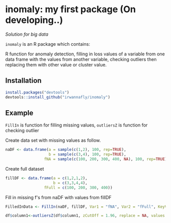 inomaly: my first package (On developing..)
=====================================================================================================

*Solution for big data*

`inomaly` is an R package which contains:

R function for anomaly detection, filling in loss values of a variable from one data frame with the values from another variable, checking outliers then replacing them with other value or cluster value.

Installation
------------

``` r
install.packages("devtools")
devtools::install_github("irwannafly/inomaly")
```




Example
------------

`FillIn` is function for filling missing values, 
`outliersZ` is function for checking outlier


Create data set with missing values as follow.
``` r
naDF <- data.frame(a = sample(c(1,2), 100, rep=TRUE), 
                   b = sample(c(3,4), 100, rep=TRUE), 
                 fNA = sample(c(100, 200, 300, 400, NA), 100, rep=TRUE))
```
Create full dataset
``` r
fillDF <- data.frame(a = c(1,2,1,2), 
                     b = c(3,3,4,4),
                 fFull = c(100, 200, 300, 400))
```
Fill in missing f's from naDF with values from fillDF
``` r
FilledInData <- FillIn(naDF, fillDF, Var1 = "fNA", Var2 = "fFull", KeyVar = c("a", "b"))
```
``` r
df$column1<-outliersZ(df$column1, zCutOff = 1.96, replace = NA, values = FALSE, digits = 4)
```



